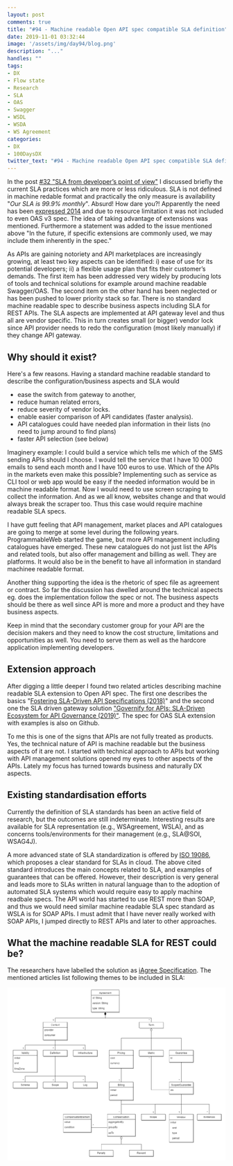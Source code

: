 ```yaml
---
layout: post
comments: true
title: "#94 - Machine readable Open API spec compatible SLA definition"
date: 2019-11-01 03:32:44
image: '/assets/img/day94/blog.png'
description: "..."
handles: "" 
tags:
- DX 
- Flow state
- Research
- SLA
- OAS
- Swagger
- WSDL
- WSDA
- WS Agreement
categories:
- DX
- 100DaysDX
twitter_text: "#94 - Machine readable Open API spec compatible SLA definition"
---
```


In the post [#32 "SLA from developer’s point of view"](https://100daysdx.com/23/) I discussed briefly the current SLA practices which are more or less ridiculous. SLA is not defined in machine redable format and practically the only measure is availability "_Our SLA is 99.9% monthly_". Absurd! How dare you?! Apparently the need has been [expressed 2014](https://github.com/OAI/OpenAPI-Specification/issues/51) and due to resource limitation it was not included to even OAS v3 spec. The idea of taking advantage of extensions was mentioned. Furthermore a statement was added to the issue mentioned above "In the future, if specific extensions are commonly used, we may include them inherently in the spec."

As APIs are gaining notoriety and API marketplaces are increasingly growing, at least two key aspects can be identified: i) ease of use for its potential developers; ii) a flexible usage plan that fits their customer’s demands. The first item has been addressed very widely by producing lots of tools and technical solutions for example around machine readable Swagger/OAS. The second item on the other hand has been neglected or has been pushed to lower priority stack so far. There is no standard machine readable spec to describe business aspects including SLA for REST APIs. The  SLA aspects are implemented at API gateway level and thus all are vendor specific. This in turn creates small (or bigger) vendor lock since API provider needs to redo the configuration (most likely manually) if they change API gateway. 

## Why should it exist?

Here's a few reasons. Having a standard machine readable standard to describe the configuration/business aspects and SLA would 
- ease the switch from gateway to another, 
- reduce human related errors, 
- reduce severity of vendor locks. 
- enable easier comparison of API candidates (faster analysis).  
- API catalogues could have needed plan information in their lists (no need to jump around to find plans)
- faster API selection (see below)

Imaginery example: I could build a service which tells me which of the SMS sending APIs should I choose. I would tell the service that I have 10 000 emails to send each month and I have 100 euros to use. Which of the APIs in the markets even make this possible? Implementing such as service as CLI tool or web app would be easy if the needed information would be in machine readable format. Now I would need to use screen scraping to collect the information. And as we all know, websites change and that would always break the scraper too. Thus this case would require machine readable SLA specs. 

I have gutt feeling that API management, market places and API catalogues are going to merge at some level during the following years. ProgrammableWeb started the game, but more API management including catalogues have emerged. These new catalogues do not just list the APIs and related tools, but also offer management and billing as well. They are platforms. It would also be in the benefit to have all information in standard machinee readable format. 

Another thing supporting the idea is the rhetoric of spec file as agreement or contract. So far the discussion has dwelled around the technical aspects eg. does the implementation follow the spec or not. The business aspects should be there as well since API is more and more a product and they have business aspects. 

Keep in mind that the secondary customer group for  your API are the decision makers and they need to know the cost structure, limitations and opportunities as well. You need to serve them as well as the hardcore application implementing developers. 

## Extension approach

After digging a little deeper I found two related articles describing machine readable SLA extension to Open API spec. The first one describes the basics "[Fostering SLA-Driven API Specifications (2018)](https://idus.us.es/xmlui/bitstream/handle/11441/78320/2018-JCIS-011.pdf?sequence=1&isAllowed=y)" and the second one the SLA driven gateway solution ["Governify for APIs: SLA-Driven Ecosystem for API Governance (2019)"](https://idus.us.es/xmlui/bitstream/handle/11441/88804/preprint_2019_ESEC_FSE_DemoTrack_Governify_for_APIs__SLA_Driven_ecosystem_for_API_governance.pdf?sequence=1). The spec for OAS SLA extension with examples is also on Github. 

To me this is one of the signs that APIs are not fully treated as products. Yes, the technical nature of API is machine readable but the business aspects of it are not. I started with technical approach to APIs but working with API management solutions opened my eyes to other aspects of the APIs. Lately my focus has turned towards business and naturally DX aspects. 

## Existing standardisation efforts

Currently the definition of SLA standards has been an active field of research, but the outcomes are still indeterminate. Interesting  results are available for SLA representation  (e.g., WSAgreement, WSLA), and as concerns tools/environments for their management (e.g.,  SLA@SOI, WSAG4J).

A more advanced state of SLA standardization is offered by  [ISO  19086](https://www.iso.org/standard/67545.html), which proposes a  clear standard for SLAs in cloud. The above cited standard introduces the main concepts related to SLA, and examples of guarantees that can be offered. However, their description is very general and leads more to SLAs written in natural language than to the adoption of automated SLA systems which would require easy to apply machine readbale specs. The API world has started to use REST more than SOAP, and thus we would need similar machine readable SLA spec standard as WSLA is for SOAP APIs. I must admit that I have never really worked with SOAP APIs, I jumped directly to REST APIs and later to other approaches. 

## What the machine readable SLA for REST could be?  

The researchers have labelled the solution as [iAgree Specification](http://iagree.specs.governify.io/Specification/). The mentioned articles list following themes to be included in SLA: 

<img itemprop="image" src="/assets/img/day94/diag.png" alt="{{site.name}}">



